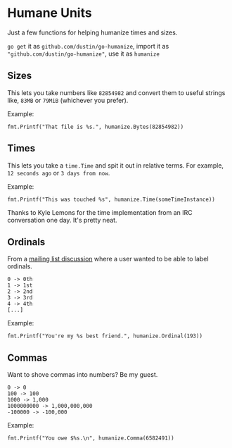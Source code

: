 # Humane Units

Just a few functions for helping humanize times and sizes.

`go get` it as `github.com/dustin/go-humanize`, import it as
`"github.com/dustin/go-humanize"`, use it as `humanize`

## Sizes

This lets you take numbers like `82854982` and convert them to useful
strings like, `83MB` or `79MiB` (whichever you prefer).

Example:

    fmt.Printf("That file is %s.", humanize.Bytes(82854982))

## Times

This lets you take a `time.Time` and spit it out in relative terms.
For example, `12 seconds ago` or `3 days from now`.

Example:

    fmt.Printf("This was touched %s", humanize.Time(someTimeInstance))

Thanks to Kyle Lemons for the time implementation from an IRC
conversation one day.  It's pretty neat.

## Ordinals

From a [mailing list discussion][odisc] where a user wanted to be able
to label ordinals.

    0 -> 0th
    1 -> 1st
    2 -> 2nd
    3 -> 3rd
    4 -> 4th
    [...]

Example:

    fmt.Printf("You're my %s best friend.", humanize.Ordinal(193))

## Commas

Want to shove commas into numbers?  Be my guest.

    0 -> 0
    100 -> 100
    1000 -> 1,000
    1000000000 -> 1,000,000,000
    -100000 -> -100,000

Example:

    fmt.Printf("You owe $%s.\n", humanize.Comma(6582491))

[odisc]: https://groups.google.com/d/topic/golang-nuts/l8NhI74jl-4/discussion
